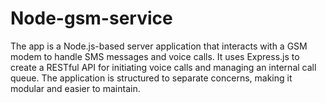 # Node-gsm-service
The app is a Node.js-based server application that interacts with a GSM modem to handle SMS messages and voice calls. It uses Express.js to create a RESTful API for initiating voice calls and managing an internal call queue. The application is structured to separate concerns, making it modular and easier to maintain.

